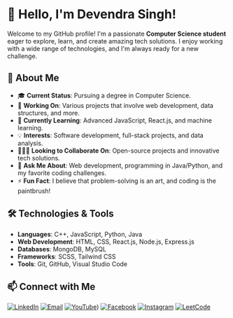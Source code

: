 
# 👋 Hello, I'm Devendra Singh!

Welcome to my GitHub profile! I'm a passionate **Computer Science student** eager to explore, learn, and create amazing tech solutions. I enjoy working with a wide range of technologies, and I'm always ready for a new challenge.

## 🚀 About Me
- 🎓 **Current Status**: Pursuing a degree in Computer Science.
- 🔭 **Working On**: Various projects that involve web development, data structures, and more.
- 🌱 **Currently Learning**: Advanced JavaScript, React.js, and machine learning.
- 💡 **Interests**: Software development, full-stack projects, and data analysis.
- 🧑‍🤝‍🧑 **Looking to Collaborate On**: Open-source projects and innovative tech solutions.
- 💬 **Ask Me About**: Web development, programming in Java/Python, and my favorite coding challenges.
- ⚡ **Fun Fact**: I believe that problem-solving is an art, and coding is the paintbrush!

## 🛠️ Technologies & Tools
- **Languages**: C++, JavaScript, Python, Java
- **Web Development**: HTML, CSS, React.js, Node.js, Express.js
- **Databases**: MongoDB, MySQL
- **Frameworks**: SCSS, Tailwind CSS
- **Tools**: Git, GitHub, Visual Studio Code


## 📫 Connect with Me

[![LinkedIn](https://img.shields.io/badge/-LinkedIn-blue?style=flat-square&logo=LinkedIn&logoColor=white)](https://www.linkedin.com/in/devtech01/)
[![Email](https://img.shields.io/badge/-Email-c14438?style=flat-square&logo=Gmail&logoColor=white)](mailto:devtech0108@gmail.com)
[![YouTube](https://img.shields.io/badge/-YouTube-red?style=flat-square&logo=YouTube&logoColor=white)](https://www.youtube.com/@Codzzburner))
[![Facebook](https://img.shields.io/badge/-Facebook-1877F2?style=flat-square&logo=Facebook&logoColor=white)](https://www.facebook.com/profile.php?id=100013174096680)
[![Instagram](https://img.shields.io/badge/-Instagram-E4405F?style=flat-square&logo=Instagram&logoColor=white)](https://www.instagram.com/)
[![LeetCode](https://img.shields.io/badge/-LeetCode-FFA116?style=flat-square&logo=LeetCode&logoColor=black)](https://leetcode.com/devrajput0108)

<!--
**DevRajput01/DevRajput01** is a ✨ _special_ ✨ repository because its `README.md` (this file) appears on your GitHub profile.

Here are some ideas to get you started:

- 🔭 I’m currently working on ...
- 🌱 I’m currently learning ...
- 👯 I’m looking to collaborate on ...
- 🤔 I’m looking for help with ...
- 💬 Ask me about ...
- 📫 How to reach me: ...
- 😄 Pronouns: ...
- ⚡ Fun fact: ...
-->
